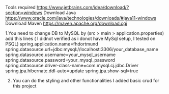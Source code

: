 Tools required https://www.jetbrains.com/idea/download/?section=windows
Download Java https://www.oracle.com/java/technologies/downloads/#java11-windows
Download Maven https://maven.apache.org/download.cgi


1.You need to change DB to MySQL by (src > main > application.properties) add this lines ( I didnot verified as i donot have MySql setup, I tested on PSQL)
spring.application.name=fhdortmund
spring.datasource.url=jdbc:mysql://localhost:3306/your_database_name
spring.datasource.username=your_mysql_username
spring.datasource.password=your_mysql_password
spring.datasource.driver-class-name=com.mysql.cj.jdbc.Driver
spring.jpa.hibernate.ddl-auto=update
spring.jpa.show-sql=true


2. You can do the styling and other functionalities I added basic crud for this project
